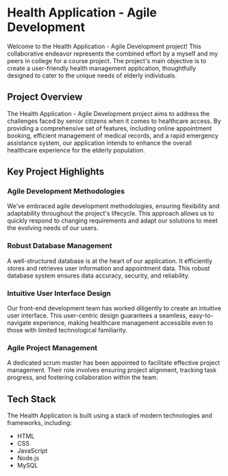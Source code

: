 # Health Application - Agile Development

Welcome to the Health Application - Agile Development project! This collaborative endeavor represents the combined effort by a myself and my peers in college for a course project. The project's main objective is to create a user-friendly health management application, thoughtfully designed to cater to the unique needs of elderly individuals.

## Project Overview

The Health Application - Agile Development project aims to address the challenges faced by senior citizens when it comes to healthcare access. By providing a comprehensive set of features, including online appointment booking, efficient management of medical records, and a rapid emergency assistance system, our application intends to enhance the overall healthcare experience for the elderly population.

## Key Project Highlights

### Agile Development Methodologies
We've embraced agile development methodologies, ensuring flexibility and adaptability throughout the project's lifecycle. This approach allows us to quickly respond to changing requirements and adapt our solutions to meet the evolving needs of our users.

### Robust Database Management
A well-structured database is at the heart of our application. It efficiently stores and retrieves user information and appointment data. This robust database system ensures data accuracy, security, and reliability.

### Intuitive User Interface Design
Our front-end development team has worked diligently to create an intuitive user interface. This user-centric design guarantees a seamless, easy-to-navigate experience, making healthcare management accessible even to those with limited technological familiarity.

### Agile Project Management
A dedicated scrum master has been appointed to facilitate effective project management. Their role involves ensuring project alignment, tracking task progress, and fostering collaboration within the team.

## Tech Stack

The Health Application is built using a stack of modern technologies and frameworks, including:

- HTML
- CSS
- JavaScript
- Node.js
- MySQL
